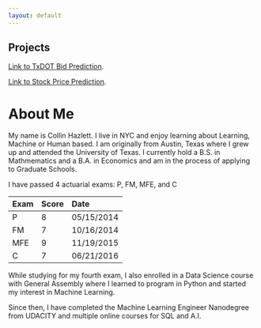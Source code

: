 ```yaml
---
layout: default
---
```

## [](#header-2) Projects
[Link to TxDOT Bid Prediction](txdot-page).

[Link to Stock Price Prediction](stock-page).


# [](#header-1)About Me

My name is Collin Hazlett. I live in NYC and enjoy learning about Learning, Machine or Human based. I am originally from Austin, Texas where I grew up and attended the University of Texas. I currently hold a B.S. in Mathmematics and a B.A. in Economics and am in the process of applying to Graduate Schools. 

I have passed 4 actuarial exams: P, FM, MFE, and C

| Exam         | Score      | Date        |
|:-------------|:-----------|:------------|
| P            | 8          | 05/15/2014  |
| FM           | 7          | 10/16/2014  |
| MFE          | 9          | 11/19/2015  |
| C            | 7          | 06/21/2016  |


While studying for my fourth exam, I also enrolled in a Data Science course with General Assembly where I learned to program in Python and started my interest in Machine Learning.

Since then, I have completed the Machine Learning Engineer Nanodegree from UDACITY and multiple online courses for SQL and A.I.



